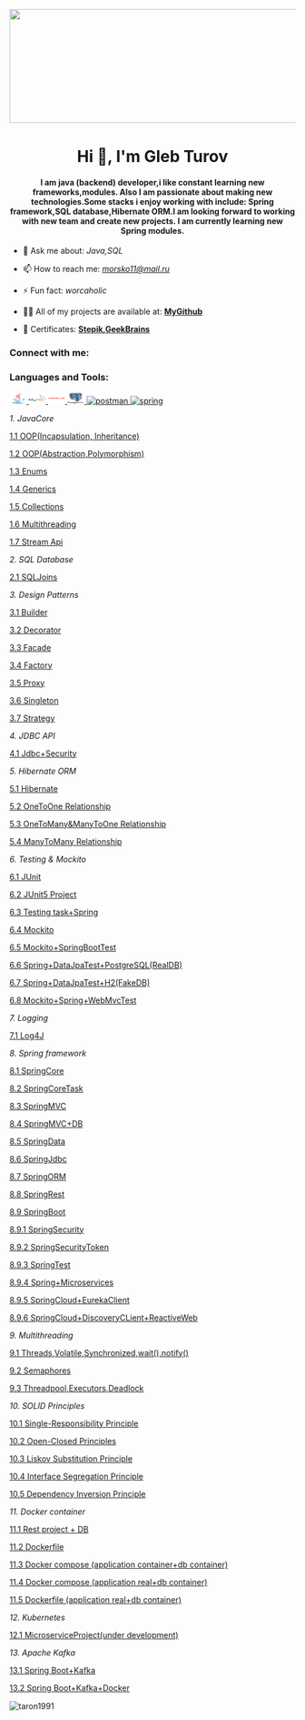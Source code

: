 <p align="center"> <img height="200" width="750" src="https://www.windowschimp.com/wp-content/uploads/2019/07/dynamic-desktop-wallpapers-windows-10.jpg" /> </p>

<h1 align="center">Hi 👋, I'm Gleb Turov </h1>
<h4 align="center">I am java (backend) developer,i like constant learning new frameworks,modules.
Also I am passionate about making new technologies.Some stacks i enjoy working with include: 
Spring framework,SQL database,Hibernate ORM.I am looking forward to working with new team and create new projects. 
I am currently learning new Spring modules.</h4>



- 💬 Ask me about: *Java,SQL*

- 📫 How to reach me: *morsko11@mail.ru*

- ⚡ Fun fact: *worcaholic*

- 👨‍💻 All of my projects are available at: **[MyGithub](https://github.com/Morsko11)**

- 📜 Certificates: **[Stepik](https://github.com/taron1991/taron1991/blob/main/b6c2a08c89d58cb78d901f0242185139813449de.pdf),[GeekBrains](https://github.com/taron1991/taron1991/blob/main/1935983.pdf)**

<h3 align="left">Connect with me:</h3>


<h3 align="left">Languages and Tools:</h3>
<p align="left">  </a> <a href="https://www.java.com" target="_blank" rel="noreferrer"> <img src="https://raw.githubusercontent.com/devicons/devicon/master/icons/java/java-original.svg" alt="java" width="30" height="20"/> </a> <a href="https://www.mysql.com/" target="_blank" rel="noreferrer"> <img src="https://raw.githubusercontent.com/devicons/devicon/master/icons/mysql/mysql-original-wordmark.svg" alt="mysql" width="30" height="20"/> </a> <a href="https://www.oracle.com/" target="_blank" rel="noreferrer"> <img src="https://raw.githubusercontent.com/devicons/devicon/master/icons/oracle/oracle-original.svg" alt="oracle" width="30" height="20"/> </a> <a href="https://www.postgresql.org" target="_blank" rel="noreferrer"> <img src="https://raw.githubusercontent.com/devicons/devicon/master/icons/postgresql/postgresql-original-wordmark.svg" alt="postgresql" width="30" height="20"/> </a> <a href="https://postman.com" target="_blank" rel="noreferrer"> <img src="https://www.vectorlogo.zone/logos/getpostman/getpostman-icon.svg" alt="postman" width="30" height="20"/> </a> <a href="https://spring.io/" target="_blank" rel="noreferrer"> <img src="https://www.vectorlogo.zone/logos/springio/springio-icon.svg" alt="spring" width="30" height="20"/> </a> </p>

  *1. JavaCore*


  [1.1 OOP(Incapsulation, Inheritance)](https://github.com/Morsko11/Oop-Incapsulation-/tree/master/src/main/java)
  
  [1.2 OOP(Abstraction,Polymorphism)](https://github.com/Morsko11/OOP-Polymorpfism-/tree/master/src/main/java)
  
  [1.3 Enums](https://github.com/Morsko11/Enum/blob/master/src/main/java/org/example/EnumOd.java)
  
  [1.4 Generics](https://github.com/Morsko11/Generics/tree/master/src/main/java/org/example)
  
  [1.5 Collections](https://github.com/Morsko11/Collections/blob/master/src/main/java/org/example/Kartgame.java)
  
  [1.6 Multithreading](https://github.com/Morsko11/MultiThreading/blob/master/src/main/java/org/example/Main.java)

  [1.7 Stream Api](https://github.com/Morsko11/Stream_Api/blob/master/src/main/java/org/example/Main.java)
  
  
  *2. SQL Database*
  
  [2.1 SQLJoins](https://github.com/taron1991/SQL_Task_Joins)
  
  
  *3. Design Patterns*
  
  [3.1 Builder](https://github.com/taron1991/DesignPatterns/tree/master/src/main/java/builder)
  
  [3.2 Decorator](https://github.com/taron1991/DesignPatterns/tree/master/src/main/java/decorator)
  
  [3.3 Facade](https://github.com/taron1991/DesignPatterns/tree/master/src/main/java/facade)
  
  [3.4 Factory](https://github.com/taron1991/DesignPatterns/tree/master/src/main/java/factory)
  
  [3.5 Proxy](https://github.com/taron1991/DesignPatterns/tree/master/src/main/java/proxy)
  
  [3.6 Singleton](https://github.com/taron1991/DesignPatterns/tree/master/src/main/java/singleton)
  
  [3.7 Strategy](https://github.com/taron1991/DesignPatterns/tree/master/src/main/java/strategy)
  
  
  *4. JDBC API*
  
  [4.1 Jdbc+Security](https://github.com/Morsko11/JDBC_Security/tree/master/src/main/java/com/example/jdbc_security_project)
  
  
  *5. Hibernate ORM*
  
  [5.1 Hibernate](https://github.com/taron1991/JDBC_Hibernate_Memory)
  
  [5.2 OneToOne Relationship](https://github.com/taron1991/OneToOne/tree/master/src/main/java/com/example/mockito/classTest)
  
  [5.3 OneToMany&ManyToOne Relationship](https://github.com/taron1991/OneToMany/tree/master/src/main/java/com/example/mockito/classTest)
  
  [5.4 ManyToMany Relationship](https://github.com/taron1991/ManyToMany/tree/master/src/main/java/com/example/mockito/classTest)
  
   
  *6. Testing & Mockito* 
  
  [6.1 JUnit](https://github.com/taron1991/JUnitTest/tree/master)

  [6.2 JUnit5 Project](https://github.com/taron1991/Junit5/blob/master/src/test/java/junit/UserTest.java)
  
  [6.3 Testing task+Spring](https://github.com/taron1991/SpringCoreTask/commit/c12ef3fe74d6c23f1fc18ada6d7d9b5b04540d57)
  
  [6.4 Mockito](https://github.com/taron1991/Mockito/tree/master/src/test/java/com/example/mockito)
  
  [6.5 Mockito+SpringBootTest](https://github.com/taron1991/BootTest/blob/master/src/test/java/com/example/sprinwebmvctest/controler/IntegrationTest.java)
  
  [6.6 Spring+DataJpaTest+PostgreSQL(RealDB)](https://github.com/taron1991/JpaTest/blob/master/src/test/java/com/example/webmvctest/dataJpaTest/JpaBookRepRealDBTest.java)

  [6.7 Spring+DataJpaTest+H2(FakeDB)](https://github.com/taron1991/JpaTest/blob/master/src/test/java/com/example/webmvctest/dataJpaTest/FakeDbTestJPA.java)
  
  [6.8 Mockito+Spring+WebMvcTest](https://github.com/taron1991/BootTest/blob/master/src/test/java/com/example/sprinwebmvctest/controler/TaskControlerTest.java)
  
  
  *7. Logging*
  
  [7.1 Log4J](https://github.com/taron1991/LoggingLog4j/tree/master)
  
  
  *8. Spring framework*
  
  [8.1 SpringCore](https://github.com/taron1991/SpringIoC_DI/tree/master)
  
  [8.2 SpringCoreTask](https://github.com/taron1991/SpringCoreTask/commit/c12ef3fe74d6c23f1fc18ada6d7d9b5b04540d57)
  
  [8.3 SpringMVC](https://github.com/taron1991/SpringMVC/tree/master)
  
  [8.4 SpringMVC+DB](https://github.com/taron1991/SpringMVC_Database/tree/master)
  
  [8.5 SpringData](https://github.com/taron1991/SpringData/tree/master)
  
  [8.6 SpringJdbc](https://github.com/taron1991/SpringData/tree/master)
  
  [8.7 SpringORM](https://github.com/taron1991/SpringData/tree/master)
  
  [8.8 SpringRest](https://github.com/taron1991/SpringREST/tree/master)
  
  [8.9 SpringBoot](https://github.com/taron1991/SpringBoot/tree/master)
  
  [8.9.1 SpringSecurity](https://github.com/taron1991/SpringSecurity/tree/master)
  
  [8.9.2 SpringSecurityToken](https://github.com/taron1991/SpringSecurityToken/tree/master)
  
  [8.9.3 SpringTest](https://github.com/taron1991/MockitoSpring/blob/master/src/test/java/org/pro/mockito/pro/MainClassTest.java)
  
  [8.9.4 Spring+Microservices](https://github.com/taron1991/Microservice/tree/master)
  
  [8.9.5 SpringCloud+EurekaClient](https://github.com/taron1991/SpringCloudEurika/tree/master)
  
  [8.9.6 SpringCloud+DiscoveryCLient+ReactiveWeb](https://github.com/taron1991/Cloud/tree/master)
  
  
  *9. Multithreading*
  
  [9.1 Threads,Volatile,Synchronized,wait(),notify()](https://github.com/taron1991/MultithreadingProject/tree/master)
  
  [9.2 Semaphores](https://github.com/taron1991/MultithreadingProject/tree/semaphore)
  
  [9.3 Threadpool,Executors,Deadlock](https://github.com/taron1991/MultithreadingProject/tree/deadlockpool)
  
  
  *10. SOLID Principles*
  
 [10.1 Single-Responsibility Principle](https://github.com/taron1991/SOLID-Principles/tree/master/src/main/java/singleresponsibility)
 
 [10.2 Open-Closed Principles](https://github.com/taron1991/SOLID-Principles/tree/master/src/main/java/openclosed)
 
 [10.3 Liskov Substitution Principle](https://github.com/taron1991/SOLID-Principles/tree/master/src/main/java/liskovsubstitution)
 
 [10.4 Interface Segregation Principle](https://github.com/taron1991/SOLID-Principles/tree/master/src/main/java/interfacesegregation)
 
 [10.5 Dependency Inversion Principle](https://github.com/taron1991/SOLID-Principles/tree/master/src/main/java/dependencyinversion)
  
  
  *11. Docker container*
  
  [11.1 Rest project + DB](https://github.com/taron1991/dockerProject/blob/master/src/main/java/com/example/demo/controller/Rest.java)
  
  [11.2 Dockerfile](https://github.com/taron1991/dockerProject/blob/master/Dockerfile)
 
  [11.3 Docker compose (application container+db container)](https://github.com/taron1991/dockerProject/blob/master/docker-compose.yml)

  [11.4 Docker compose (application real+db container)](https://github.com/taron1991/DockerFakedb/blob/master/compose.yaml)
  
  [11.5 Dockerfile (application real+db container)]( https://github.com/taron1991/DockerFakedb/blob/master/Dockerfile)


  *12. Kubernetes*
  
  [12.1 MicroserviceProject(under development)]()
  
  
  *13. Apache Kafka*
  
  [13.1 Spring Boot+Kafka](https://github.com/taron1991/Kafka/tree/master/src/main)
  
  [13.2 Spring Boot+Kafka+Docker](https://github.com/taron1991/Apache-Kafka/tree/master)




<p><img align="center" src="https://github-readme-streak-stats.herokuapp.com/?user=taron1991&" alt="taron1991" /></p>
